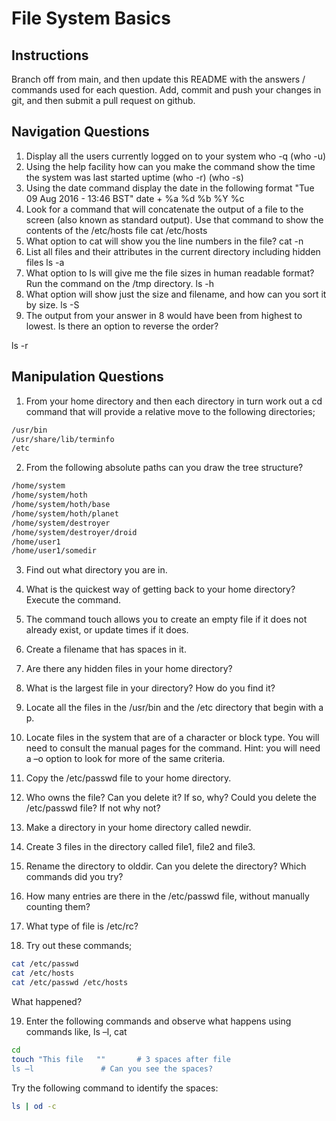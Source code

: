 # File System Basics

## Instructions

Branch off from main, and then update this README with the answers / commands used for each question.
Add, commit and push your changes in git, and then submit a pull request on github.

## Navigation Questions

1. Display all the users currently logged on to your system
who -q (who -u)
2. Using the help facility how can you make the command show the time the system was last started
uptime (who -r) (who -s)
3. Using the date command display the date in the following format "Tue 09 Aug 2016 - 13:46 BST"
date + %a %d %b %Y %c
4. Look for a command that will concatenate the output of a file to the screen (also known as standard output). Use that command to show the contents of the /etc/hosts file
cat /etc/hosts
5. What option to cat will show you the line numbers in the file?
cat -n
6. List all files and their attributes in the current directory including hidden files
ls -a
7. What option to ls will give me the file sizes in human readable format? Run the command on the /tmp directory.
ls -h
8. What option will show just the size and filename, and how can you sort it by size.
ls -S
9. The output from your answer in 8 would have been from highest to lowest. Is there an option to reverse the order?

ls -r


## Manipulation Questions

1. From your home directory and then each directory in turn work out a cd command that will provide a relative move to the following directories;

```bash
/usr/bin
/usr/share/lib/terminfo
/etc
```

2. From the following absolute paths can you draw the tree structure?

```bash
/home/system
/home/system/hoth
/home/system/hoth/base
/home/system/hoth/planet
/home/system/destroyer
/home/system/destroyer/droid
/home/user1
/home/user1/somedir
```

3. Find out what directory you are in.

4. What is the quickest way of getting back to your home directory? Execute the command.

5. The command touch allows you to create an empty file if it does not already exist, or update times if it does.

6. Create a filename that has spaces in it.

7. Are there any hidden files in your home directory?

8. What is the largest file in your directory? How do you find it?

9. Locate all the files in the /usr/bin and the /etc directory that begin with a p.

10. Locate files in the system that are of a character or block type. You will need to consult the manual pages for the command. Hint: you will need a –o option to look for more of the same criteria.

11. Copy the /etc/passwd file to your home directory.

12. Who owns the file? Can you delete it? If so, why? Could you delete the /etc/passwd file? If not why not?

13. Make a directory in your home directory called newdir.

14. Create 3 files in the directory called file1, file2 and file3.

15. Rename the directory to olddir. Can you delete the directory? Which commands did you try?

16. How many entries are there in the /etc/passwd file, without manually counting them?

17. What type of file is /etc/rc?

18. Try out these commands;

```bash
cat /etc/passwd
cat /etc/hosts
cat /etc/passwd /etc/hosts
```

What happened?

19. Enter the following commands and observe what happens using commands like, ls –l, cat

```bash
cd
touch "This file   ""		# 3 spaces after file
ls –l				# Can you see the spaces?
```

Try the following command to identify the spaces:
```bash
ls | od -c
```

